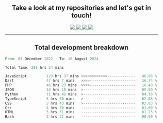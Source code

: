 <h2 align="center">
  Take a look at my repositories and let's get in touch!
</h2>
<p align="center">
  <a href="https://www.instagram.com/rayhanarkan?igsh=MXM3dHhmMTZ3ZWVsaA==">
    <img src="https://img.icons8.com/material-outlined/30/689d6a/instagram.png"/>
  </a>
  <a href="https://www.linkedin.com/in/rayhanarkan/">
    <img src="https://img.icons8.com/material-outlined/30/689d6a/linkedin.png"/>
  </a>
  <a href="">
    <img src="https://img.icons8.com/material-outlined/30/689d6a/geography.png"/>
  </a>
  <a href="mailto:rayhanarkan30@gmail.com">
    <img src="https://img.icons8.com/material-outlined/30/689d6a/email.png"/>
  </a>
</p>

---

<h2 align="center">Total development breakdown</h2>

<p align="center">
<!--START_SECTION:waka-->

```rust
From: 03 December 2022 - To: 10 August 2024

Total Time: 281 hrs 24 mins

JavaScript         129 hrs 37 mins >>>>>>>>>>>>-------------   46.06 %
Dart               47 hrs 7 mins   >>>>---------------------   16.74 %
PHP                46 hrs 23 mins  >>>>---------------------   16.48 %
JSON               14 hrs 18 mins  >------------------------   05.09 %
Python             11 hrs 42 mins  >------------------------   04.16 %
TypeScript         5 hrs 50 mins   >------------------------   02.08 %
CSS                5 hrs 43 mins   >------------------------   02.03 %
C++                4 hrs 30 mins   -------------------------   01.60 %
HTML               3 hrs 31 mins   -------------------------   01.25 %
Bash               2 hrs 31 mins   -------------------------   00.90 %
```

<!--END_SECTION:waka-->
</p>
